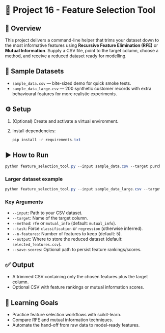 # 🚀 Project 16 - Feature Selection Tool

## 📌 Overview
This project delivers a command-line helper that trims your dataset down to the most informative features using **Recursive Feature Elimination (RFE)** or **Mutual Information**. Supply a CSV file, point to the target column, choose a method, and receive a reduced dataset ready for modelling.

## 🧪 Sample Datasets
- `sample_data.csv` — bite-sized demo for quick smoke tests.
- `sample_data_large.csv` — 200 synthetic customer records with extra behavioural features for more realistic experiments.

## ⚙️ Setup

1. (Optional) Create and activate a virtual environment.
2. Install dependencies:

   ```powershell
   pip install -r requirements.txt
   ```

## ▶️ How to Run

```powershell
python feature_selection_tool.py --input sample_data.csv --target purchased --method mutual_info --n-features 3 --output outputs/selected_features.csv --save-scores outputs/feature_scores.csv
```

### Larger dataset example

```powershell
python feature_selection_tool.py --input sample_data_large.csv --target purchased --method rfe --n-features 6 --output outputs/selected_features_large.csv --save-scores outputs/feature_scores_large.csv
```

### Key Arguments
- `--input`: Path to your CSV dataset.
- `--target`: Name of the target column.
- `--method`: `rfe` or `mutual_info` (default: `mutual_info`).
- `--task`: Force `classification` or `regression` (otherwise inferred).
- `--n-features`: Number of features to keep (default: 5).
- `--output`: Where to store the reduced dataset (default: `selected_features.csv`).
- `--save-scores`: Optional path to persist feature rankings/scores.

## ✅ Output
- A trimmed CSV containing only the chosen features plus the target column.
- Optional CSV with feature rankings or mutual information scores.

## 🧠 Learning Goals
- Practice feature selection workflows with scikit-learn.
- Compare     RFE and mutual information techniques.
- Automate the hand-off from raw data to model-ready features.
